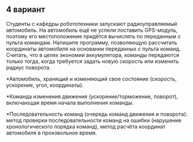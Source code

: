 ## 4 вариант
Студенты с кафедры робототехники запускают радиоуправляемый автомобиль. На автомобиль ещё не успели поставить GPS-модуль, поэтому его местоположение придётся вычислять по переданным с пульта командам. Напишите программу, позволяющую рассчитать координаты автомобиля на основании переданных с пульта команд. Считать, что в целях экономии аккумулятора, команды передаются только тогда, когда требуется задать новую скорость или изменить радиус поворота. 

*Автомобиль, хранящий и изменяющий свое состояние (скорость, ускорение, угол, координаты).

*Команда изменения движения (ускорение/торможение, поворот), включающая время начала выполнения команды.

*Последовательность команд (очередь команд движения и поворота): метод проверки последовательности команд на ошибки (нарушение хронологического порядка команд), метод расчёта координат автомобиля в произвольное время.

